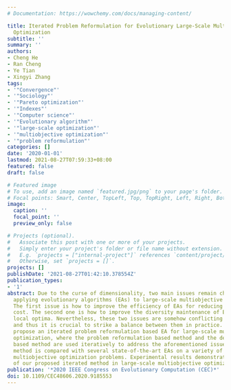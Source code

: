 ```yaml
---
# Documentation: https://wowchemy.com/docs/managing-content/

title: Iterated Problem Reformulation for Evolutionary Large-Scale Multiobjective
  Optimization
subtitle: ''
summary: ''
authors:
- Cheng He
- Ran Cheng
- Ye Tian
- Xingyi Zhang
tags:
- '"Convergence"'
- '"Sociology"'
- '"Pareto optimization"'
- '"Indexes"'
- '"Computer science"'
- '"Evolutionary algorithm"'
- '"large-scale optimization"'
- '"multiobjective optimization"'
- '"problem reformulation"'
categories: []
date: '2020-01-01'
lastmod: 2021-08-27T07:59:33+08:00
featured: false
draft: false

# Featured image
# To use, add an image named `featured.jpg/png` to your page's folder.
# Focal points: Smart, Center, TopLeft, Top, TopRight, Left, Right, BottomLeft, Bottom, BottomRight.
image:
  caption: ''
  focal_point: ''
  preview_only: false

# Projects (optional).
#   Associate this post with one or more of your projects.
#   Simply enter your project's folder or file name without extension.
#   E.g. `projects = ["internal-project"]` references `content/project/deep-learning/index.md`.
#   Otherwise, set `projects = []`.
projects: []
publishDate: '2021-08-27T01:42:10.378554Z'
publication_types:
- '1'
abstract: Due to the curse of dimensionality, two main issues remain challenging for
  applying evolutionary algorithms (EAs) to large-scale multiobjective optimization.
  The first issue is how to improve the efficiency of EAs for reducing computation
  cost. The second one is how to improve the diversity maintenance of EAs to avoid
  local optima. Nevertheless, these two issues are somehow conflicting with each other,
  and thus it is crucial to strike a balance between them in practice. Thereby, we
  propose an iterated problem reformulation based EA for large-scale multiobjective
  optimization, where the problem reformulation based method and the decomposition
  based method are used iteratively to address the aforementioned issues. The proposed
  method is compared with several state-of-the-art EAs on a variety of large-scale
  multiobjective optimization problems. Experimental results demonstrate the effectiveness
  of our proposed iterated method in large-scale multiobjective optimization.
publication: '*2020 IEEE Congress on Evolutionary Computation (CEC)*'
doi: 10.1109/CEC48606.2020.9185553
---
```

